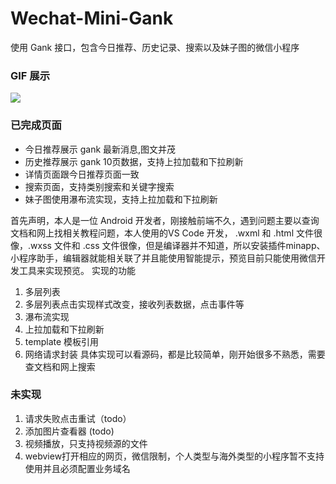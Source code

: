 # Wechat-Mini-Gank
使用 Gank 接口，包含今日推荐、历史记录、搜索以及妹子图的微信小程序

### GIF 展示
![](https://github.com/wvisible/Wechat-Mini-Gank/blob/master/gif/demonstrate.gif)
### 已完成页面
- 今日推荐展示 gank 最新消息,图文并茂
- 历史推荐展示 gank 10页数据，支持上拉加载和下拉刷新
- 详情页面跟今日推荐页面一致
- 搜索页面，支持类别搜索和关键字搜索
- 妹子图使用瀑布流实现，支持上拉加载和下拉刷新

首先声明，本人是一位 Android 开发者，刚接触前端不久，遇到问题主要以查询文档和网上找相关教程问题，本人使用的VS Code 开发， .wxml 和 .html 文件很像，.wxss 文件和 .css 文件很像，但是编译器并不知道，所以安装插件minapp、小程序助手，编辑器就能相关联了并且能使用智能提示，预览目前只能使用微信开发工具来实现预览。
实现的功能
1. 多层列表
2. 多层列表点击实现样式改变，接收列表数据，点击事件等
3. 瀑布流实现
4. 上拉加载和下拉刷新
5. template 模板引用
6. 网络请求封装
具体实现可以看源码，都是比较简单，刚开始很多不熟悉，需要查文档和网上搜索
### 未实现
1. 请求失败点击重试（todo）
2. 添加图片查看器 (todo)
3. 视频播放，只支持视频源的文件
4. webview打开相应的网页，微信限制，个人类型与海外类型的小程序暂不支持使用并且必须配置业务域名
